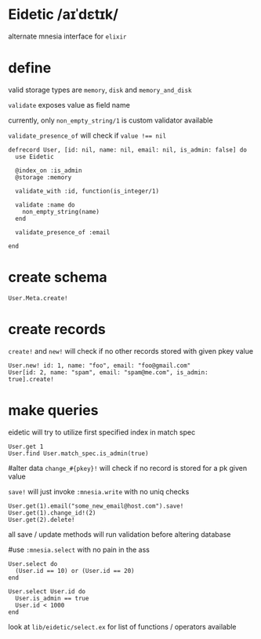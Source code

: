 # Eidetic /aɪˈdɛtɪk/

alternate mnesia interface for `elixir`

# define
valid storage types are `memory`, `disk` and `memory_and_disk`

`validate` exposes value as field name

currently, only `non_empty_string/1` is custom validator available

`validate_presence_of` will check if `value !== nil`

    defrecord User, [id: nil, name: nil, email: nil, is_admin: false] do
      use Eidetic

      @index_on :is_admin
      @storage :memory

      validate_with :id, function(is_integer/1)

      validate :name do
        non_empty_string(name)
      end

      validate_presence_of :email

    end


# create schema
    User.Meta.create!

# create records
`create!` and `new!` will check if no other records stored with given pkey value

    User.new! id: 1, name: "foo", email: "foo@gmail.com"
    User[id: 2, name: "spam", email: "spam@me.com", is_admin: true].create!

# make queries
eidetic will try to utilize first specified index in match spec

    User.get 1
    User.find User.match_spec.is_admin(true)

#alter data
`change_#{pkey}!` will check if no record is stored for a pk given value

`save!` will just invoke `:mnesia.write` with no uniq checks

    User.get(1).email("some_new_email@host.com").save!
    User.get(1).change_id!(2)
    User.get(2).delete!

all save / update methods will run validation before altering database

#use `:mnesia.select` with no pain in the ass

    User.select do
      (User.id == 10) or (User.id == 20)
    end

    User.select User.id do
      User.is_admin == true
      User.id < 1000
    end

look at `lib/eidetic/select.ex` for list of functions / operators available